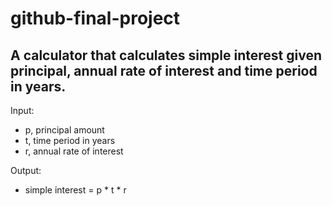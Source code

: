 # github-final-project

## A calculator that calculates simple interest given principal, annual rate of interest and time period in years.
Input:
   * p, principal amount
   * t, time period in years
   * r, annual rate of interest

Output:
*   simple interest = p * t * r
